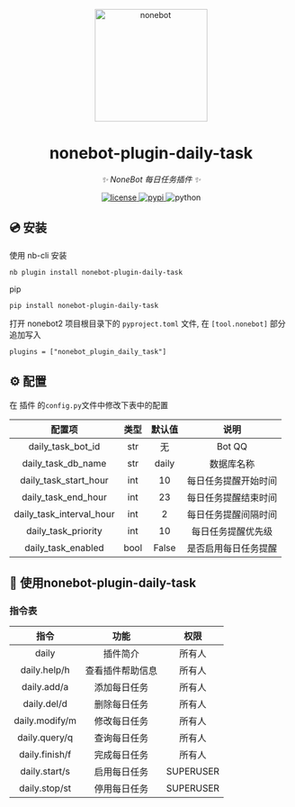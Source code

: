 <!-- markdownlint-disable MD041 -->
<p align="center">
  <a href="https://nonebot.dev/"><img src="https://nonebot.dev/logo.png" width="200" height="200" alt="nonebot"></a>
</p>

<div align="center">

# nonebot-plugin-daily-task

_✨ NoneBot 每日任务插件 ✨_


<a href="https://github.com/WMGray/nonebot-plugin-daily-task/blob/master/LICENSE">
    <img src="https://img.shields.io/github/license/WMGray/nonebot-plugin-daily-task" alt="license">
</a>
<a href="https://pypi.org/project/nonebot-plugin-daily-task/">
    <img src="https://img.shields.io/pypi/v/nonebot-plugin-daily-task" alt="pypi">
</a>
<img src="https://img.shields.io/badge/python-3.10+-blue.svg" alt="python">

</div>

## 💿 安装

<summary>使用 nb-cli 安装</summary>

    nb plugin install nonebot-plugin-daily-task

<summary>pip</summary>

    pip install nonebot-plugin-daily-task

打开 nonebot2 项目根目录下的 `pyproject.toml` 文件, 在 `[tool.nonebot]` 部分追加写入

    plugins = ["nonebot_plugin_daily_task"]

## ⚙️ 配置

在 插件 的`config.py`文件中修改下表中的配置

|           配置项            |  类型  |  默认值  |     说明     |
|:------------------------:|:----:|:-----:|:----------:|
|    daily_task_bot_id     | str  |   无   |   Bot QQ   |
|    daily_task_db_name    | str  | daily |   数据库名称    |
|  daily_task_start_hour   | int  |  10   | 每日任务提醒开始时间 |
|   daily_task_end_hour    | int  |  23   | 每日任务提醒结束时间 |
| daily_task_interval_hour | int  |   2   | 每日任务提醒间隔时间 |
|   daily_task_priority    | int  |  10   | 每日任务提醒优先级  |
|    daily_task_enabled    | bool | False | 是否启用每日任务提醒 |

## 🎉 使用nonebot-plugin-daily-task

### 指令表

|       指令       |    功能    |    权限     |
|:--------------:|:--------:|:---------:|
|     daily      |   插件简介   |    所有人    |
|  daily.help/h  | 查看插件帮助信息 |    所有人    |
|  daily.add/a   |  添加每日任务  |    所有人    |
|  daily.del/d   |  删除每日任务  |    所有人    |
| daily.modify/m |  修改每日任务  |    所有人    |
| daily.query/q  |  查询每日任务  |    所有人    |
| daily.finish/f |  完成每日任务  |    所有人    |
| daily.start/s  |  启用每日任务  | SUPERUSER |
| daily.stop/st  |  停用每日任务  | SUPERUSER |

